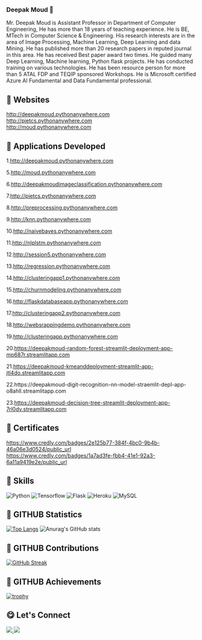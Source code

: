 ### Deepak Moud 👋
Mr. Deepak Moud is Assistant Professor in Department of Computer Engineering,  He has more than 18 years of teaching experience. He is BE, MTech in Computer Science & Engineering. His research interests are in the area of Image Processing, Machine Learning, Deep Learning and data Mining. He has published more than 20 research papers in reputed journal in this area. He has received Best paper award two times. He guided many Deep Learning, Machine learning, Python flask projects. He has conducted training on various technologies. He has been resource person for more than 5 ATAL FDP  and TEQIP sponsored Workshops. He is Microsoft certified Azure AI Fundamental and Data Fundamental professional.
## 🔧  Websites  
http://deepakmoud.pythonanywhere.com 
http://pietcs.pythonanywhere.com  
http://moud.pythonanywhere.com

## 🔧  Applications  Developed

1.http://deepakmoud.pythonanywhere.com




5.http://moud.pythonanywhere.com

6.http://deepakmoudimageclassification.pythonanywhere.com

7.http://pietcs.pythonanywhere.com

8.http://preprocessing.pythonanywhere.com

9.http://knn.pythonanywhere.com

10.http://naivebayes.pythonanywhere.com

11.http://nlplstm.pythonanywhere.com

12.http://session5.pythonanywhere.com

13.http://regression.pythonanywhere.com

14.http://clusteringapp1.pythonanywhere.com

15.http://churnmodeling.pythonanywhere.com

16.http://flaskdatabaseapp.pythonanywhere.com

17.http://clusteringapp2.pythonanywhere.com

18.http://websrappingdemo.pythonanywhere.com

19.http://clusteringapp.pythonanywhere.com

20.https://deepakmoud-random-forest-streamlit-deployment-app-mp687r.streamlitapp.com

21.https://deepakmoud-kmeanddeployment-streamlit-app-jtl4do.streamlitapp.com

22.https://deepakmoud-digit-recognition-nn-model-straemlit-depl-app- o8ahll.streamlitapp.com

23.https://deepakmoud-decision-tree-streamlit-deployment-app-7rl0dv.streamlitapp.com



## 🔧  Certificates                                                                                                                                                                                
  https://www.credly.com/badges/2e125b77-384f-4bc0-9b4b-46a06e3d0524/public_url  
  https://www.credly.com/badges/1a7ad3fe-fbb4-41e1-92a3-6a11a9419e2e/public_url                                                                                                       

## 🔧 Skills
![Python](https://img.shields.io/badge/Python-3776AB?style=for-the-badge&logo=python&logoColor=white)
![Tensorflow](https://img.shields.io/badge/Tensorflow-orange?style=for-the-badge&logo=tensorflow&logoColor=white)
![Flask](https://img.shields.io/badge/Flask-000000?style=for-the-badge&logo=flask&logoColor=white)
![Heroku](https://img.shields.io/badge/Heroku-430098?style=for-the-badge&logo=heroku&logoColor=white)
![MySQL](https://img.shields.io/badge/MySQL-00000F?style=for-the-badge&logo=mysql&logoColor=white)
## 🔧 GITHUB Statistics
[![Top Langs](https://github-readme-stats.vercel.app/api/top-langs/?username=deepakmoud)](https://github.com/anuraghazra/github-readme-stats)
![Anurag's GitHub stats](https://github-readme-stats.vercel.app/api?username=deepakmoud&count_private=true)
## 🔧 GITHUB Contributions
[![GitHub Streak](https://github-readme-streak-stats.herokuapp.com/?user=deepakmoud)](https://git.io/streak-stats)
## 🔧 GITHUB Achievements
[![trophy](https://github-profile-trophy.vercel.app/?username=deepakmoud)](https://github.com/ryo-ma/github-profile-trophy)

## 😋 Let's Connect 

<a href="https://linkedin.com/in/deepak-moud-876076119/" target="_blank">
    <img src="https://img.shields.io/badge/LinkedIn-0077B5?style=for-the-badge&logo=linkedin&logoColor=white" />
</a>
<a href="mailto:deepakmoud@gmail.com" target="_blank">
    <img src="https://img.shields.io/badge/Gmail-D14836?style=for-the-badge&logo=poornima&logoColor=white" />
</a>

